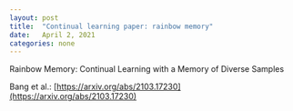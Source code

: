 ```yaml
---
layout: post
title:  "Continual learning paper: rainbow memory"
date:   April 2, 2021
categories: none
---
```


Rainbow Memory: Continual Learning with a Memory of Diverse Samples

Bang et al.: [https://arxiv.org/abs/2103.17230](https://arxiv.org/abs/2103.17230)



 


